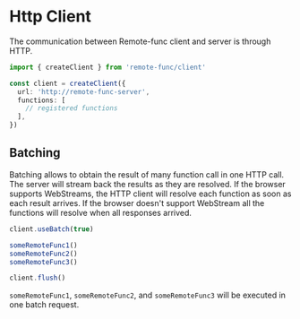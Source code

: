 # Http Client

The communication between Remote-func client and server is through HTTP.

```ts
import { createClient } from 'remote-func/client'

const client = createClient({
  url: 'http://remote-func-server',
  functions: [
    // registered functions
  ],
})
```

## Batching

Batching allows to obtain the result of many function call in one HTTP call. The server will stream back the results as they are resolved. If the browser supports WebStreams, the HTTP client will resolve each function as soon as each result arrives. If the browser doesn't support WebStream all the functions will resolve when all responses arrived.

```ts
client.useBatch(true)

someRemoteFunc1()
someRemoteFunc2()
someRemoteFunc3()

client.flush()
```

`someRemoteFunc1`, `someRemoteFunc2`, and `someRemoteFunc3` will be executed in one batch request.
